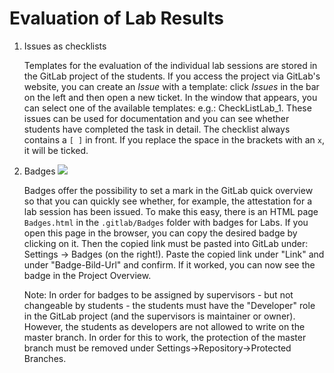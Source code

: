 # Evaluation of Lab Results
1. Issues as checklists
   
    Templates for the evaluation of the individual lab sessions are stored in the GitLab project of the students. If you access the project via GitLab's website, you can create an *Issue* with a template: click *Issues* in the bar on the left and then open a new ticket. In the window that appears, you can select one of the available templates: e.g.: CheckListLab_1.
  These issues can be used for documentation and you can see whether students have completed the task in detail.
  The checklist always contains a `[ ]` in front. If you replace the space in the brackets with an `x`, it will be ticked.
2. Badges ![](https://img.shields.io/badge/SE-is_great-green)

   Badges offer the possibility to set a mark in the GitLab quick overview so that you can quickly see whether, for example, the attestation for a lab session has been issued. To make this easy, there is an HTML page `Badges.html` in the `.gitlab/Badges` folder with badges for Labs. If you open this page in the browser, you can copy the desired badge by clicking on it.
   Then the copied link must be pasted into GitLab under: Settings -> Badges (on the right!). Paste the copied link under "Link" and under "Badge-Bild-Url" and confirm.
   If it worked, you can now see the badge in the Project Overview.

   Note: In order for badges to be assigned by supervisors - but not changeable by students - the students must have the "Developer" role in the GitLab project (and the supervisors is maintainer or owner). However, the students as developers are not allowed to write on the master branch. In order for this to work, the protection of the master branch must be removed under Settings->Repository->Protected Branches.

